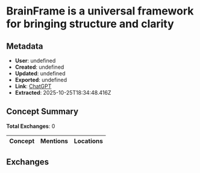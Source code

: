 # BrainFrame is a universal framework for bringing structure and clarity

## Metadata

- **User**: undefined
- **Created**: undefined
- **Updated**: undefined
- **Exported**: undefined
- **Link**: [ChatGPT](undefined)
- **Extracted**: 2025-10-25T18:34:48.416Z

## Concept Summary

**Total Exchanges**: 0

| Concept | Mentions | Locations |
|---------|----------|----------|

## Exchanges

